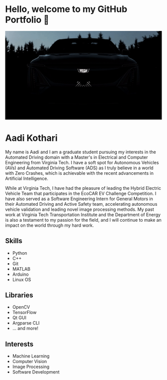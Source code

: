 # Hello, welcome to my GitHub Portfolio 👋

![](https://github.com/aadikothari/aadikothari/blob/LYRIQ-try/f7f67152-ezgif.com-gif-maker-1.gif)
<!-- ![](https://github.com/aadikothari/aadikothari/blob/main/Cadillac%20LYRIQ.gif) -->

# Aadi Kothari
My name is Aadi and I am a graduate student pursuing my interests in the Automated Driving domain with a Master's in Electrical and Computer Engineering from Virginia Tech. I have a soft spot for Autonomous Vehicles (AVs) and Automated Driving Software (ADS) as I truly believe in a world with Zero Crashes, which is achievable with the recent advancements in Artificial Intelligence.

While at Virginia Tech, I have had the pleasure of leading the Hybrid Electric Vehicle Team that participates in the EcoCAR EV Challenge Competition. I have also served as a Software Engineering Intern for General Motors in their Automated Driving and Active Safety team, accelerating autonomous vehicle validation and leading novel image processing methods. My past work at Virginia Tech Transportation Institute and the Department of Energy is also a testament to my passion for the field, and I will continue to make an impact on the world through my hard work.

## Skills
* Python
* C++
* Git
* MATLAB
* Arduino
* Linux OS

## Libraries
* OpenCV
* TensorFlow
* Qt GUI
* Argparse CLI
* ... and more!

## Interests
* Machine Learning
* Computer Vision
* Image Processing
* Software Development
